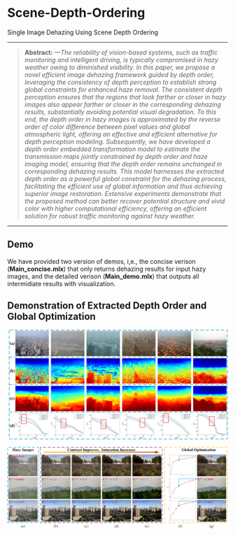 # Scene-Depth-Ordering
Single Image Dehazing Using Scene Depth Ordering

<hr />

> **Abstract:** *—The reliability of vision-based systems, such as traffic monitoring and intelligent driving, is typically compromised in hazy weather owing to diminished visibility. 
In this paper, we propose a novel efficient image dehazing framework guided by depth order, leveraging the consistency of depth perception to establish strong global constraints for enhanced haze removal. The consistent depth perception ensures that the regions that look farther or closer in hazy images also appear farther or closer in the corresponding dehazing results, substantially avoiding potential visual degradation. To this end, the depth order in hazy images is approximated by the reverse order of color difference between pixel values and global atmospheric light, offering an effective and efficient alternative for depth perception modeling. Subsequently, we have developed a depth order embedded transformation model to estimate the transmission maps jointly constrained by depth order and haze imaging model, ensuring that the depth order remains unchanged in corresponding dehazing results.  This model harnesses the extracted depth order as a powerful global constraint for the dehazing process, facilitating the efficient use of global information and thus achieving superior image restoration. Extensive experiments demonstrate that the proposed method can better recover potential structure and vivid color with higher computational efficiency, offering an efficient solution for robust traffic monitoring against hazy weather.* 
<hr />

## Demo

We have provided two version of demos, i,e., the concise verison (**Main_concise.mlx**) that only returns dehazing results for input hazy images, and the detailed verison (**Main_demo.mlx**) that outputs all intermidiate results with visualization. 

## Demonstration of Extracted Depth Order and Global Optimization

![image](https://github.com/LPengYang/Scene-Depth-Ordering/blob/main/Demonstration_figures/Observation.png) 

![image](https://github.com/LPengYang/Scene-Depth-Ordering/blob/main/Demonstration_figures/Global_optimization.png) 


